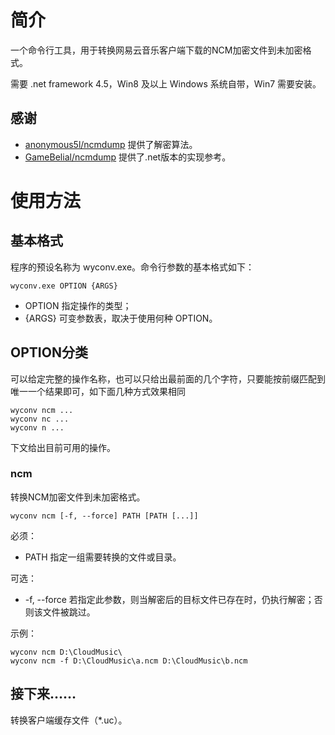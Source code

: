 # 简介

一个命令行工具，用于转换网易云音乐客户端下载的NCM加密文件到未加密格式。

需要 .net framework 4.5，Win8 及以上 Windows 系统自带，Win7 需要安装。

## 感谢

- [anonymous5l/ncmdump](https://github.com/anonymous5l/ncmdump) 提供了解密算法。
- [GameBelial/ncmdump](https://github.com/GameBelial/ncmdump) 提供了.net版本的实现参考。


# 使用方法

## 基本格式

程序的预设名称为 wyconv.exe。命令行参数的基本格式如下：

    wyconv.exe OPTION {ARGS}

- OPTION 指定操作的类型；
- {ARGS} 可变参数表，取决于使用何种 OPTION。

## OPTION分类

可以给定完整的操作名称，也可以只给出最前面的几个字符，只要能按前缀匹配到唯一一个结果即可，如下面几种方式效果相同

    wyconv ncm ...
    wyconv nc ...
    wyconv n ...

下文给出目前可用的操作。

### ncm

转换NCM加密文件到未加密格式。

    wyconv ncm [-f, --force] PATH [PATH [...]]

必须：

- PATH 指定一组需要转换的文件或目录。

可选：

- -f, --force 若指定此参数，则当解密后的目标文件已存在时，仍执行解密；否则该文件被跳过。


示例：

    wyconv ncm D:\CloudMusic\
    wyconv ncm -f D:\CloudMusic\a.ncm D:\CloudMusic\b.ncm


## 接下来……

转换客户端缓存文件（*.uc）。